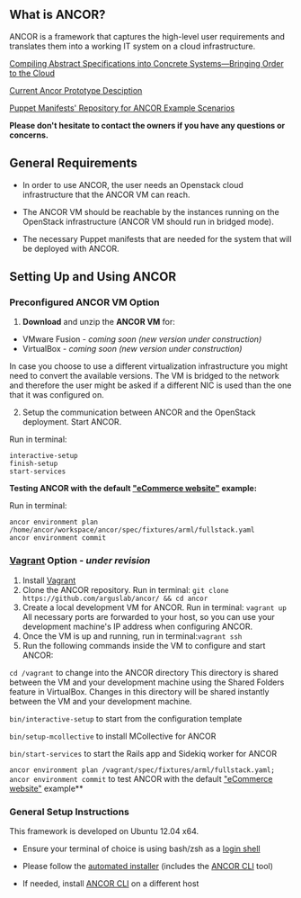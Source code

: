 ## What is ANCOR?

ANCOR is a framework that captures the high-level user requirements and translates them into a working IT system on a cloud infrastructure.

[Compiling Abstract Specifications into Concrete Systems—Bringing Order to the Cloud](https://www.usenix.org/conference/lisa14/conference-program/presentation/unruh)

[Current Ancor Prototype Desciption ](https://dl.dropboxusercontent.com/u/88202830/ANCORAll-in-one.pdf)

[Puppet Manifests' Repository for ANCOR Example Scenarios](https://github.com/arguslab/ancor-puppet)

**Please don't hesitate to contact the owners if you have any questions or concerns.**

## General Requirements

- In order to use ANCOR, the user needs an Openstack cloud infrastructure that the ANCOR VM can reach.

- The ANCOR VM should be reachable by the instances running on the OpenStack infrastructure (ANCOR VM should run in bridged mode).

- The necessary Puppet manifests that are needed for the system that will be deployed with ANCOR.


## Setting Up and Using ANCOR

### Preconfigured ANCOR VM Option

1. **Download** and unzip the **ANCOR VM** for:
  - VMware Fusion - *coming soon (new version under construction)* 
  - VirtualBox - *coming soon (new version under construction)*

  In case you choose to use a different virtualization infrastructure you might need to convert the available versions. The VM is bridged to the network and therefore the user might be asked if a different NIC is used than the one that it was configured on.

2. Setup the communication between ANCOR and the OpenStack deployment. Start ANCOR. 

  Run in terminal:
  ```
  interactive-setup 
  finish-setup 
  start-services 
  ```  

**Testing ANCOR with the default ["eCommerce website"](https://github.com/arguslab/ancor-puppet/tree/master/modules/role/manifests/ecommerce) example:**

  Run in terminal:
  ```
  ancor environment plan /home/ancor/workspace/ancor/spec/fixtures/arml/fullstack.yaml
  ancor environment commit
  ```

### [Vagrant](http://www.vagrantup.com/) Option - *under revision*

1. Install [Vagrant](http://www.vagrantup.com/)
2. Clone the ANCOR repository. Run in terminal: `git clone https://github.com/arguslab/ancor/ && cd ancor`
3. Create a local development VM for ANCOR. Run in terminal: `vagrant up`
All necessary ports are forwarded to your host, so you can use your development machine's IP address when
configuring ANCOR. 
4. Once the VM is up and running, run in terminal:`vagrant ssh`
5. Run the following commands inside the VM to configure and start ANCOR:

  `cd /vagrant` to change into the ANCOR directory 
  This directory is shared between the VM and your development machine using the
  Shared Folders feature in VirtualBox. Changes in this directory will be shared instantly between the VM
  and your development machine.

  `bin/interactive-setup` to start from the configuration template

  `bin/setup-mcollective` to install MCollective for ANCOR

  `bin/start-services` to start the Rails app and Sidekiq worker for ANCOR

  `ancor environment plan /vagrant/spec/fixtures/arml/fullstack.yaml; ancor environment commit` to test ANCOR with the default ["eCommerce website"](https://github.com/arguslab/ancor-puppet/tree/master/modules/role/manifests/ecommerce) example**

### General Setup Instructions
This framework is developed on Ubuntu 12.04 x64.

- Ensure your terminal of choice is using bash/zsh as a [login shell](https://rvm.io/support/faq)

- Please follow the [automated installer](https://github.com/arguslab/ancor-environment) (includes the [ANCOR CLI](https://github.com/arguslab/ancor-cli) tool)

- If needed, install [ANCOR CLI](https://github.com/arguslab/ancor-cli) on a different host

